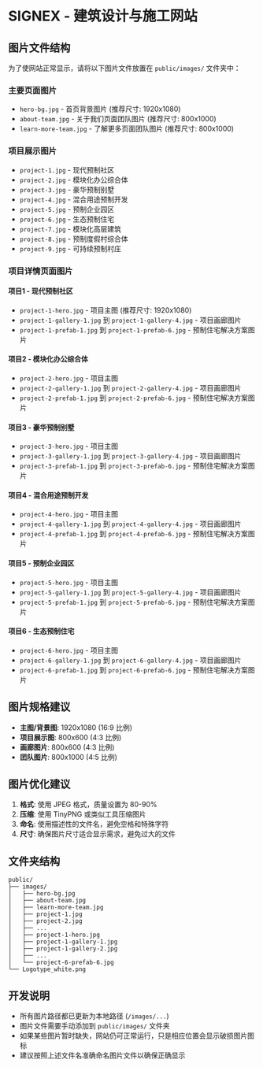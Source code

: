 # SIGNEX - 建筑设计与施工网站

## 图片文件结构

为了使网站正常显示，请将以下图片文件放置在 `public/images/` 文件夹中：

### 主要页面图片
- `hero-bg.jpg` - 首页背景图片 (推荐尺寸: 1920x1080)
- `about-team.jpg` - 关于我们页面团队图片 (推荐尺寸: 800x1000)
- `learn-more-team.jpg` - 了解更多页面团队图片 (推荐尺寸: 800x1000)

### 项目展示图片
- `project-1.jpg` - 现代预制社区
- `project-2.jpg` - 模块化办公综合体
- `project-3.jpg` - 豪华预制别墅
- `project-4.jpg` - 混合用途预制开发
- `project-5.jpg` - 预制企业园区
- `project-6.jpg` - 生态预制住宅
- `project-7.jpg` - 模块化高层建筑
- `project-8.jpg` - 预制度假村综合体
- `project-9.jpg` - 可持续预制村庄

### 项目详情页面图片

#### 项目1 - 现代预制社区
- `project-1-hero.jpg` - 项目主图 (推荐尺寸: 1920x1080)
- `project-1-gallery-1.jpg` 到 `project-1-gallery-4.jpg` - 项目画廊图片
- `project-1-prefab-1.jpg` 到 `project-1-prefab-6.jpg` - 预制住宅解决方案图片

#### 项目2 - 模块化办公综合体
- `project-2-hero.jpg` - 项目主图
- `project-2-gallery-1.jpg` 到 `project-2-gallery-4.jpg` - 项目画廊图片
- `project-2-prefab-1.jpg` 到 `project-2-prefab-6.jpg` - 预制住宅解决方案图片

#### 项目3 - 豪华预制别墅
- `project-3-hero.jpg` - 项目主图
- `project-3-gallery-1.jpg` 到 `project-3-gallery-4.jpg` - 项目画廊图片
- `project-3-prefab-1.jpg` 到 `project-3-prefab-6.jpg` - 预制住宅解决方案图片

#### 项目4 - 混合用途预制开发
- `project-4-hero.jpg` - 项目主图
- `project-4-gallery-1.jpg` 到 `project-4-gallery-4.jpg` - 项目画廊图片
- `project-4-prefab-1.jpg` 到 `project-4-prefab-6.jpg` - 预制住宅解决方案图片

#### 项目5 - 预制企业园区
- `project-5-hero.jpg` - 项目主图
- `project-5-gallery-1.jpg` 到 `project-5-gallery-4.jpg` - 项目画廊图片
- `project-5-prefab-1.jpg` 到 `project-5-prefab-6.jpg` - 预制住宅解决方案图片

#### 项目6 - 生态预制住宅
- `project-6-hero.jpg` - 项目主图
- `project-6-gallery-1.jpg` 到 `project-6-gallery-4.jpg` - 项目画廊图片
- `project-6-prefab-1.jpg` 到 `project-6-prefab-6.jpg` - 预制住宅解决方案图片

## 图片规格建议

- **主图/背景图**: 1920x1080 (16:9 比例)
- **项目展示图**: 800x600 (4:3 比例)
- **画廊图片**: 800x600 (4:3 比例)
- **团队图片**: 800x1000 (4:5 比例)

## 图片优化建议

1. **格式**: 使用 JPEG 格式，质量设置为 80-90%
2. **压缩**: 使用 TinyPNG 或类似工具压缩图片
3. **命名**: 使用描述性的文件名，避免空格和特殊字符
4. **尺寸**: 确保图片尺寸适合显示需求，避免过大的文件

## 文件夹结构

```
public/
├── images/
│   ├── hero-bg.jpg
│   ├── about-team.jpg
│   ├── learn-more-team.jpg
│   ├── project-1.jpg
│   ├── project-2.jpg
│   ├── ...
│   ├── project-1-hero.jpg
│   ├── project-1-gallery-1.jpg
│   ├── project-1-gallery-2.jpg
│   ├── ...
│   └── project-6-prefab-6.jpg
└── Logotype_white.png
```

## 开发说明

- 所有图片路径都已更新为本地路径 (`/images/...`)
- 图片文件需要手动添加到 `public/images/` 文件夹
- 如果某些图片暂时缺失，网站仍可正常运行，只是相应位置会显示破损图片图标
- 建议按照上述文件名准确命名图片文件以确保正确显示